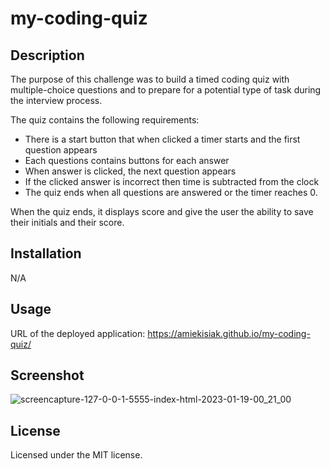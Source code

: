 # my-coding-quiz

## Description

The purpose of this challenge was to build a timed coding quiz with multiple-choice questions
and to prepare for a potential type of task during the interview process.

The quiz contains the following requirements:

- There is a start button that when clicked a timer starts and the first question appears
- Each questions contains buttons for each answer
- When answer is clicked, the next question appears
- If the clicked answer is incorrect then time is subtracted from the clock
- The quiz ends when all questions are answered or the timer reaches 0.

When the quiz ends, it displays score and give the user the ability to save their initials and their score.

## Installation

N/A

## Usage

URL of the deployed application: 
https://amiekisiak.github.io/my-coding-quiz/

## Screenshot


![screencapture-127-0-0-1-5555-index-html-2023-01-19-00_21_00](https://user-images.githubusercontent.com/117371691/213415782-a9d51648-9bc3-4f4c-a135-78a57eba3eee.png)


## License

Licensed under the MIT license.